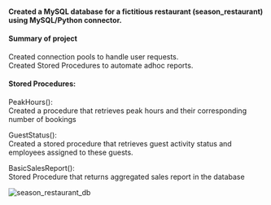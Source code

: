 #### Created a  MySQL database for a fictitious restaurant (season_restaurant) using MySQL/Python connector. 

#### Summary of project
Created connection pools to handle user requests.                                                                             
Created Stored Procedures to automate adhoc reports.

#### Stored Procedures:  
PeakHours():                                                                                                                
Created a procedure that retrieves peak hours and their corresponding number of bookings

GuestStatus():                                                                                                            
Created a stored procedure that retrieves guest  activity status and employees assigned to these guests.                        

BasicSalesReport():                                                                                                         
Stored Procedure that returns aggregated sales report in the database






![season_restaurant_db](https://user-images.githubusercontent.com/107037322/228905100-54edb847-fea0-4c4c-8db7-7d3a18586f97.png)
